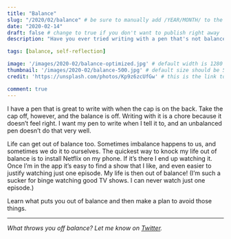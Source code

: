 ```yaml
---
title: "Balance"
slug: "/2020/02/balance" # be sure to manually add /YEAR/MONTH/ to the beginning of the slug, ie. /2020/02/
date: "2020-02-14"
draft: false # change to true if you don't want to publish right away
description: "Have you ever tried writing with a pen that's not balanced correctly? Terrible. Sometimes little things can throw our life out of balance."

tags: [balance, self-reflection]

image: '/images/2020-02/balance-optimized.jpg' # default width is 1280
thumbnail: '/images/2020-02/balance-500.jpg' # default size should be 500x500
credit: 'https://unsplash.com/photos/Kp9z6zcUfGw' # this is the link to the page the image came from 

comment: true
---
```

I have a pen that is great to write with when the cap is on the back. Take the cap off, however, and the balance is off. Writing with it is a chore because it doesn’t feel right. I want my pen to write when I tell it to, and an unbalanced pen doesn’t do that very well.
<!--more-->

Life can get out of balance too. Sometimes imbalance happens to us, and sometimes we do it to ourselves. The quickest way to knock my life out of balance is to install Netflix on my phone. If it’s there I end up watching it. Once I’m in the app it’s easy to find a show that I like, and even easier to justify watching just one episode. My life is then out of balance! (I’m such a sucker for binge watching good TV shows. I can never watch just one episode.)

Learn what puts you out of balance and then make a plan to avoid those things.

---

*What throws you off balance? Let me know on [Twitter](https://twitter.com/adamtervort/).*
